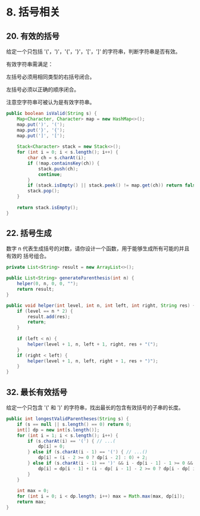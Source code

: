 # 8. 括号相关

## 20. 有效的括号

给定一个只包括 '('，')'，'{'，'}'，'['，']' 的字符串，判断字符串是否有效。

有效字符串需满足：

左括号必须用相同类型的右括号闭合。

左括号必须以正确的顺序闭合。

注意空字符串可被认为是有效字符串。

```java
public boolean isValid(String s) {
    Map<Character, Character> map = new HashMap<>();
    map.put(')', '(');
    map.put('}', '{');
    map.put(']', '[');
    
    Stack<Character> stack = new Stack<>();
    for (int i = 0; i < s.length(); i++) {
        char ch = s.charAt(i);
        if (!map.containsKey(ch)) {
            stack.push(ch);
            continue;
        }
        if (stack.isEmpty() || stack.peek() != map.get(ch)) return false;
        stack.pop();
    }
    
    return stack.isEmpty();
}
```

## 22. 括号生成

数字 n 代表生成括号的对数，请你设计一个函数，用于能够生成所有可能的并且 有效的 括号组合。

```java
private List<String> result = new ArrayList<>();

public List<String> generateParenthesis(int n) {
    helper(0, n, 0, 0, "");
    return result;
}

public void helper(int level, int n, int left, int right, String res) {
    if (level == n * 2) {
        result.add(res);
        return;
    }
    
    if (left < n) {
        helper(level + 1, n, left + 1, right, res + "(");
    }
    if (right < left) {
        helper(level + 1, n, left, right + 1, res + ")");
    }
}
```

## 32. 最长有效括号

给定一个只包含 '(' 和 ')' 的字符串，找出最长的包含有效括号的子串的长度。

```java
public int longestValidParentheses(String s) {
    if (s == null || s.length() == 0) return 0;
    int[] dp = new int[s.length()];
    for (int i = 1; i < s.length(); i++) {
        if (s.charAt(i) == '(') { // ...(
            dp[i] = 0;
        } else if (s.charAt(i - 1) == '(') { // ...()
            dp[i] = (i - 2 >= 0 ? dp[i - 2] : 0) + 2; 
        } else if (s.charAt(i - 1) == ')' && i - dp[i - 1] - 1 >= 0 && s.charAt(i - dp[i - 1] - 1) == '(') { // ...))
            dp[i] = dp[i - 1] + (i - dp[ i - 1] - 2 >= 0 ? dp[i - dp[ i - 1] - 2] : 0) + 2;
        }
    }
    
    int max = 0;
    for (int i = 0; i < dp.length; i++) max = Math.max(max, dp[i]);
    return max;
}
```
